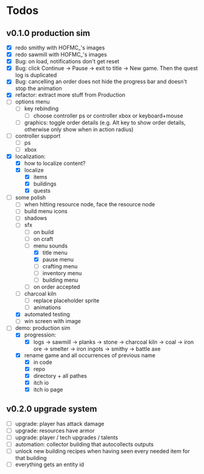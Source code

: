 # Todos

## v0.1.0 production sim

- [x] redo smithy with HOFMC\_'s images
- [x] redo sawmill with HOFMC\_'s images
- [x] Bug: on load, notifications don't get reset
- [x] Bug: click Continue -> Pause -> exit to title -> New game. Then the quest log is duplicated
- [x] Bug: cancelling an order does not hide the progress bar and doesn't stop the animation
- [x] refactor: extract more stuff from Production
- [ ] options menu
  - [ ] key rebinding
    - [ ] choose controller ps or controller xbox or keyboard+mouse
  - [ ] graphics: toggle order details (e.g. Alt key to show order details, otherwise only show when in action radius)
- [ ] controller support
  - [ ] ps
  - [ ] xbox
- [x] localization:
  - [x] how to localize content?
  - [x] localize
    - [x] items
    - [x] buildings
    - [x] quests
- [ ] some polish
  - [ ] when hitting resource node, face the resource node
  - [ ] build menu icons
  - [ ] shadows
  - [ ] sfx
    - [ ] on build
    - [ ] on craft
    - [ ] menu sounds
      - [x] title menu
      - [x] pause menu
      - [ ] crafting menu
      - [ ] inventory menu
      - [ ] building menu
    - [ ] on order accepted
  - [ ] charcoal kiln
    - [ ] replace placeholder sprite
    - [ ] animations
  - [x] automated testing
  - [ ] win screen with image
- [ ] demo: production sim
  - [x] progression:
    - [x] logs -> sawmill -> planks -> stone -> charcoal kiln -> coal -> iron ore -> smelter -> iron ingots -> smithy -> battle axe
  - [x] rename game and all occurrences of previous name
    - [x] in code
    - [x] repo
    - [x] directory + all pathes
    - [x] itch io
    - [x] itch io page

## v0.2.0 upgrade system

- [ ] upgrade: player has attack damage
- [ ] upgrade: resources have armor
- [ ] upgrade: player / tech upgrades / talents
- [ ] automation: collector building that autocollects outputs
- [ ] unlock new building recipes when having seen every needed item for that building
- [ ] everything gets an entity id
